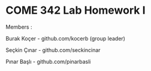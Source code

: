 # COME 342 Lab Homework I

Members :

Burak Koçer - github.com/kocerb (group leader)

Seçkin Çınar - github.com/seckincinar

Pınar Başlı - github.com/pinarbasli
